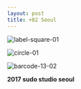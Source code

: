 ```yaml
---
layout: post
title: +82 Seoul
---
```


![label-square-01](https://user-images.githubusercontent.com/26464535/35778968-30e5c6e4-0a09-11e8-8406-1b8e9c6d2596.png)


![circle-01](https://user-images.githubusercontent.com/26464535/35778769-258f07fe-0a06-11e8-8cf8-a0eaeabec973.png)


![barcode-13-02](https://user-images.githubusercontent.com/26464535/35778974-4799ca0c-0a09-11e8-9ab1-ad7d59afb7c8.png)



<b style="text-align: center;"> 2017 sudo studio seoul </b>
